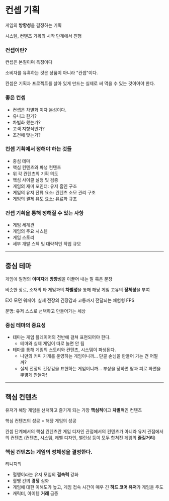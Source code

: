 # 컨셉 기획
게임의 **방향성**을 결정하는 기획

시스템, 컨텐츠 기획의 시작 단계에서 진행

### 컨셉이란?
컨셉은 본질이며 특징이다

소비자를 유혹하는 것은 상품이 아니라 "컨셉"이다.

컨셉은 기획과 프로젝트를 살아 있게 만드는 실제로 써 먹을 수 있는 것이어야 한다.

### 좋은 컨셉
- 컨셉은 차별화 이자 본성이다.
- 유니크 한가?
- 차별화 했는가?
- 고객 지향적인가?
- 조건에 맞는가?

### 컨셉 기획에서 정해야 하는 것들
- 중심 테마
- 핵심 컨텐츠와 파생 컨텐츠
- 위 각 컨텐츠의 기획 의도
- 핵심 사이클 설정 및 검증
- 게임의 재미 포인터: 유저 흡인 구조
- 게임의 유저 잔류 요소: 컨텐츠 소모 관리 구조
- 게임의 결제 유도 요소: 유료화 규조

### 컨셉 기획을 통해 정해질 수 있는 사항
- 게임 세계관
- 게임의 주요 시스템
- 게임 스토리
- 세부 개발 스펙 및 대략적인 작업 규모

---

## 중심 테마
게임에 일정의 **이미지**와 **방향성**을 이끌어 내는 말 혹은 문장

비슷한 장르, 소재의 타 게임과의 **차별성**을 통해 해당 게임 고유의 **정체성**을 부여

EX) 모던 워페어: 실제 전장의 긴장감과 고통까지 전달되는 체험형 FPS

문명: 유저 스스로 선택하고 만들어가는 세상


### 중심 테마의 중요성
- 테마는 게임 플레이어의 전반에 걸쳐 표현되어야 한다.
  - 테마와 실제 게임이 따로 놀면 안 됨
- 테마를 통해 게임의 스토리와 컨텐츠, 시스템이 파생된다.
  - 나만의 커피 가게를 운영하는 게임이니까... 단골 손님을 만들어 가는 건 어떨까?
  - 실제 전장의 긴장감을 표현하는 게임이니까... 부상을 당하면 땀과 피로 화면을 뿌옇게 만들자!
  
---

## 핵심 컨텐츠
유저가 해당 게임을 선택하고 즐기게 되는 가장 **핵심적**이고 **차별적**인 컨텐츠

핵심 컨텐츠의 성공 = 해당 게임의 성공

컨셉 단계에서의 핵심 컨텐츠란 게임 디자인 관점에서의 컨텐츠가 아니라 유저 관점에서의 컨텐츠 (컨텐츠, 시스템, 레벨 디자인, 밸런싱 등이 모두 합쳐진 게임의 **즐길거리**)

### 핵심 컨텐츠는 게임의 정체성을 결정한다.
리니지의 
- 혈맹이라는 유저 모임의 **결속력** 강화
- 혈맹 간의 **경쟁** 심화
- 게임에 대한 이해도가 높고, 게임 접속 시간이 매우 긴 **하드 코어 유저**가 게임을 주도
- 캐릭터, 아이템 **거래** 급증

